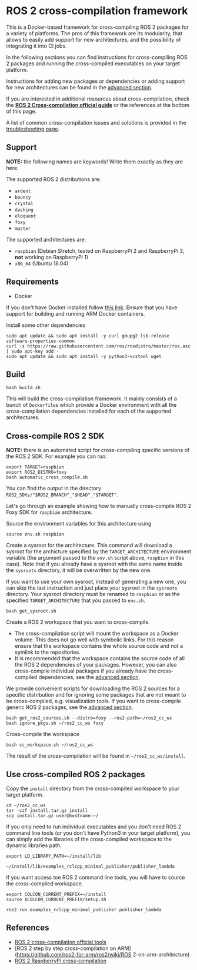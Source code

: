 # ROS 2 cross-compilation framework

This is a Docker-based framework for cross-compiling ROS 2 packages for a variety of platforms.
The pros of this framework are its modularity, that allows to easily add support for new architectures, and the possibility of integrating it into CI jobs.

In the following sections you can find instructions for cross-compiling ROS 2 packages and running the cross-compiled executables on your target platform.

Instructions for adding new packages or dependencies or adding support for new architectures can be found in the [advanced section](advanced.md).

If you are interested in additional resources about cross-compilation, check the [**ROS 2 Cross-compilation official guide**](https://index.ros.org/doc/ros2/Tutorials/Cross-compilation) or the references at the bottom of this page.

A list of common cross-compilation issues and solutions is provided in the [troubleshooting page](troubleshooting.md).

## Support

**NOTE:** the following names are keywords! Write them exactly as they are here.

The supported ROS 2 distributions are:

 - `ardent`
 - `bouncy`
 - `crystal`
 - `dashing`
 - `eloquent`
 - `foxy`
 - `master`

The supported architectures are:

 - `raspbian` (Debian Stretch, tested on RaspberryPi 2 and RaspberryPi 3, **not** working on RaspberryPi 1)
 - `x86_64` (Ubuntu 18.04)


## Requirements

 - Docker

If you don't have Docker installed follow [this link](../docker_setup.md).
Ensure that you have support for building and running ARM Docker containers.

Install some other dependencies

```
sudo apt update && sudo apt install -y curl gnupg2 lsb-release software-properties-common
curl -s https://raw.githubusercontent.com/ros/rosdistro/master/ros.asc | sudo apt-key add -
sudo apt update && sudo apt install -y python3-vcstool wget
```

## Build

    bash build.sh

This will build the cross-compilation framework.
It mainly consists of a bunch of `Dockerfile`s which provide a Docker environment with all the cross-compilation dependencies installed for each of the supported architectures.

## Cross-compile ROS 2 SDK

**NOTE:** there is an automated script for cross-compiling specific versions of the ROS 2 SDK.
For example you can run:

```
export TARGET=raspbian
export ROS2_DISTRO=foxy
bash automatic_cross_compile.sh
```

You can find the output in the directory `ROS2_SDKs/"$ROS2_BRANCH"_"$HEAD"_"$TARGET"`.

Let's go through an example showing how to manually cross-compile ROS 2 Foxy SDK for `raspbian` architecture.

Source the environment variables for this architecture using

    source env.sh raspbian

Create a sysroot for the architecture.
This command will download a sysroot for the archicture specified by the `TARGET_ARCHITECTURE` environment variable (the argument passed to the `env.sh` script above, `raspbian` in this case).
Note that if you already have a sysroot with the same name inside the `sysroots` directory, it will be overwritten by the new one.

If you want to use your own sysroot, instead of generating a new one, you can skip the last instruction and just place your sysroot in the `sysroots` directory. Your sysroot directory must be renamed to `raspbian` or as the specified `TARGET_ARCHITECTURE` that you passed to `env.sh`.

    bash get_sysroot.sh

Create a ROS 2 workspace that you want to cross-compile.
 - The cross-compilation script will mount the workspace as a Docker volume. This does not go well with symbolic links. For this reason ensure that the workspace contains the whole source code and not a symlink to the repositories.
 - It is recommended that the workspace contains the source code of all the ROS 2 dependencies of your packages. However, you can also cross-compile individual packages if you already have the cross-compiled dependencies, see the [advanced section](advanced.md).

We provide convenient scripts for downloading the ROS 2 sources for a specific distribution and for ignoring some packages that are not meant to be cross-compiled, e.g. visualization tools.
If you want to cross-compile generic ROS 2 packages, see the [advanced section](advanced.md).

    bash get_ros2_sources.sh --distro=foxy --ros2-path=~/ros2_cc_ws
    bash ignore_pkgs.sh ~/ros2_cc_ws foxy

Cross-compile the workspace

    bash cc_workspace.sh ~/ros2_cc_ws

The result of the cross-compilation will be found in `~/ros2_cc_ws/install`.

## Use cross-compiled ROS 2 packages

Copy the `install` directory from the cross-compiled workspace to your target platform.

```
cd ~/ros2_cc_ws
tar -czf install.tar.gz install
scp install.tar.gz user@hostname:~/
```

If you only need to run individual executables and you don't need ROS 2 command line tools (or you don't have Python3 in your target platform), you can simply add the libraries of the cross-compiled workspace to the dynamic libraries path.

```
export LD_LIBRARY_PATH=~/install/lib

~/install/lib/examples_rclcpp_minimal_publisher/publisher_lambda
```

If you want access toe ROS 2 command line tools, you will have to source the cross-compiled workspace.

```
export COLCON_CURRENT_PREFIX=~/install
source $COLCON_CURRENT_PREFIX/setup.sh

ros2 run examples_rclcpp_minimal_publisher publisher_lambda
```

## References

 - [ROS 2 cross-compilation official tools](https://github.com/ros2/cross_compile)
 - [ROS 2 step by step cross-compilation on ARM](https://github.com/ros2-for-arm/ros2/wiki/ROS 2-on-arm-architecture)
 - [ROS 2 RaspberryPi cross-compilation](https://github.com/alsora/ros2-raspberrypi)
